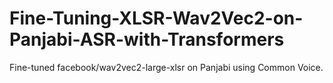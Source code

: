 # Fine-Tuning-XLSR-Wav2Vec2-on-Panjabi-ASR-with-Transformers
Fine-tuned facebook/wav2vec2-large-xlsr on Panjabi using Common Voice.
